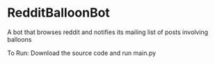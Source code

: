 # RedditBalloonBot
A bot that browses reddit and notifies its mailing list of posts involving balloons

To Run: Download the source code and run main.py
